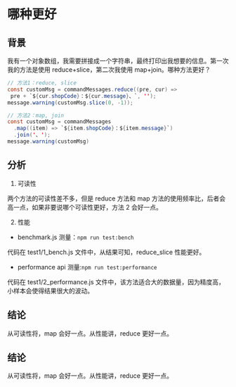 # 哪种更好

## 背景

我有一个对象数组，我需要拼接成一个字符串，最终打印出我想要的信息。第一次我的方法是使用 reduce+slice，第二次我使用 map+join。哪种方法更好？

```java
// 方法1：reduce, slice
const customMsg = commandMessages.reduce((pre, cur) =>
 pre + `${cur.shopCode}：${cur.message}、`, '');
message.warning(customMsg.slice(0, -1));

// 方法2：map, join
const customMsg = commandMessages
  .map((item) => `${item.shopCode}：${item.message}`)
  .join('、');
message.warning(customMsg)
```

## 分析

1. 可读性

两个方法的可读性差不多，但是 reduce 方法和 map 方法的使用频率比，后者会高一点，如果非要说哪个可读性更好，方法 2 会好一点。

2. 性能

- benchmark.js 测量：`npm run test:bench`

代码在 test1/1_bench.js 文件中，从结果可知，reduce_slice 性能更好。

- performance api 测量:`npm run test:performance`

代码在 test1/2_performance.js 文件中，该方法适合大的数据量，因为精度高，小样本会使得结果很大的波动。

## 结论

从可读性将，map 会好一点。从性能讲，reduce 更好一点。

## 结论

从可读性将，map 会好一点。从性能讲，reduce 更好一点。
